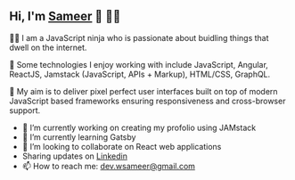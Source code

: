 ## Hi, I'm [Sameer](https://wsameer.github.io/v1/) 👋 👨‍💻

🐱‍👤 I am a JavaScript ninja who is passionate about buidling things that dwell on the internet.

🌱 Some technologies I enjoy working with include JavaScript, Angular, ReactJS, Jamstack (JavaScript, APIs + Markup), HTML/CSS, GraphQL.

🎯 My aim is to deliver pixel perfect user interfaces built on top of modern JavaScript based frameworks ensuring responsiveness and cross-browser support.


- 🔭 I’m currently working on creating my profolio using JAMstack
- 🌱 I’m currently learning Gatsby
- 👯 I’m looking to collaborate on React web applications
- Sharing updates on [Linkedin](https://www.linkedin.com/in/wsameer)
- 📫 How to reach me: [dev.wsameer@gmail.com](mailto:dev.wsameer@gmail.com)

<!--
Here are some ideas to get you started:
- 🤔 I’m looking for help with ...
- 💬 Ask me about ...
- 😄 Pronouns: ...
- ⚡ Fun fact: ...
-->
